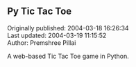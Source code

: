 ## Py Tic Tac Toe  
Originally published: 2004-03-18 16:26:34  
Last updated: 2004-03-19 11:15:52  
Author: Premshree Pillai  
  
A web-based Tic Tac Toe game in Python.